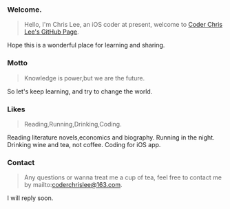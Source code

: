 ### Welcome.
> Hello, I'm Chris Lee, an iOS coder at present, welcome to [Coder Chris Lee's GitHub Page](https://coderchrislee.github.io/).

Hope this is a wonderful place for learning and sharing.

### Motto
> Knowledge is power,but we are the future.

So let's keep learning, and try to change the world.

### Likes
> Reading,Running,Drinking,Coding.

Reading literature novels,economics and biography.
Running in the night.
Drinking wine and tea, not coffee.
Coding for iOS app.

### Contact
> Any questions or wanna treat me a cup of tea, feel free to contact me by mailto:coderchrislee@163.com. 

I will reply soon.
